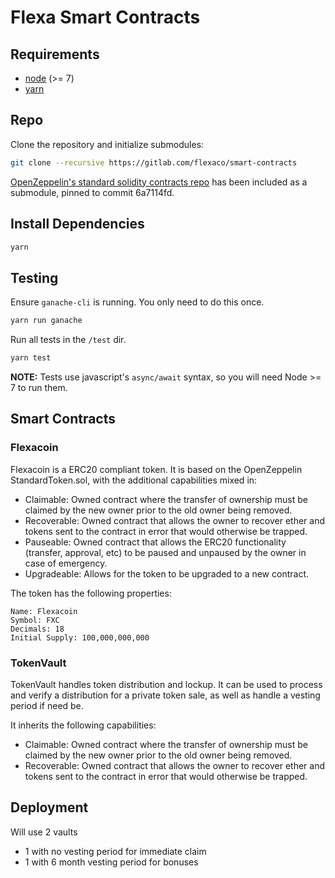 # Flexa Smart Contracts

## Requirements

* [node](https://nodejs.org/en/) (>= 7)
* [yarn](https://yarnpkg.com)

## Repo

Clone the repository and initialize submodules:

```bash
git clone --recursive https://gitlab.com/flexaco/smart-contracts
```

[OpenZeppelin's standard solidity contracts repo](https://github.com/OpenZeppelin/zeppelin-solidity) has been included as a submodule, pinned to commit 6a7114fd.

## Install Dependencies

```bash
yarn
```

## Testing

Ensure `ganache-cli` is running. You only need to do this once.

```bash
yarn run ganache
```

Run all tests in the `/test` dir.

```bash
yarn test
```

**NOTE:** Tests use javascript's `async/await` syntax, so you will need Node >= 7 to run them.

## Smart Contracts

### Flexacoin

Flexacoin is a ERC20 compliant token. It is based on the OpenZeppelin StandardToken.sol, with the additional capabilities mixed in:

* Claimable: Owned contract where the transfer of ownership must be claimed
  by the new owner prior to the old owner being removed.
* Recoverable: Owned contract that allows the owner to recover ether and tokens
  sent to the contract in error that would otherwise be trapped.
* Pauseable: Owned contract that allows the ERC20 functionality (transfer,
  approval, etc) to be paused and unpaused by the owner in case of emergency.
* Upgradeable: Allows for the token to be upgraded to a new contract.

The token has the following properties:

```
Name: Flexacoin
Symbol: FXC
Decimals: 18
Initial Supply: 100,000,000,000
```

### TokenVault

TokenVault handles token distribution and lockup. It can be used to process and verify a distribution for a private token sale, as well as handle a vesting period if need be.

It inherits the following capabilities:

* Claimable: Owned contract where the transfer of ownership must be claimed
  by the new owner prior to the old owner being removed.
* Recoverable: Owned contract that allows the owner to recover ether and tokens
  sent to the contract in error that would otherwise be trapped.

## Deployment

Will use 2 vaults

* 1 with no vesting period for immediate claim
* 1 with 6 month vesting period for bonuses
